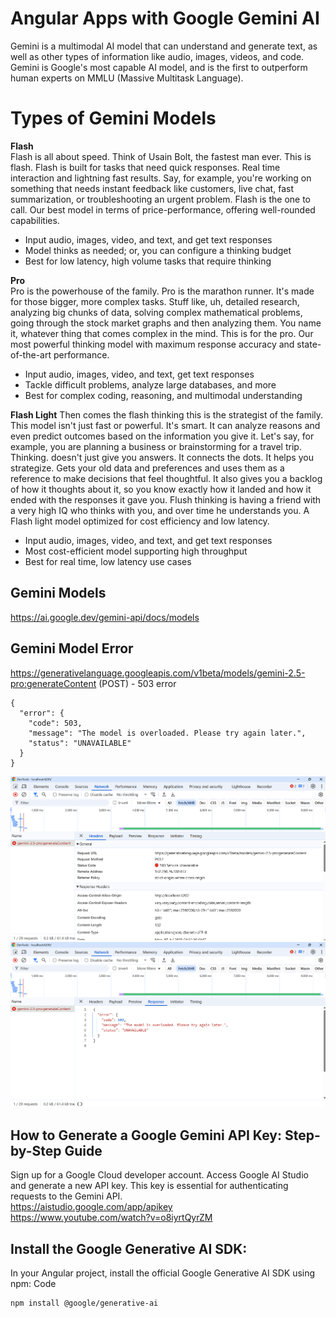 # Angular Apps with Google Gemini AI
Gemini is a multimodal AI model that can understand and generate text, as well as other types of information like audio, images, videos, and code. Gemini is Google's most capable AI model, and is the first to outperform human experts on MMLU (Massive Multitask Language).

# Types of Gemini Models

**Flash**  
Flash is all about speed. Think of Usain Bolt, the fastest man ever. This is flash. Flash is built for tasks that need quick responses. Real time interaction and lightning fast results. Say, for example, you're working on something that needs instant feedback like customers, live chat, fast summarization, or troubleshooting an urgent problem. 
Flash is the one to call.
Our best model in terms of price-performance, offering well-rounded capabilities.
  -   Input audio, images, video, and text, and get text responses
  -   Model thinks as needed; or, you can configure a thinking budget
  -   Best for low latency, high volume tasks that require thinking

**Pro**  
Pro is the powerhouse of the family. Pro is the marathon runner. It's made for those bigger, more complex tasks. Stuff like, uh, detailed research, analyzing big chunks of data, solving complex mathematical problems, going through the stock market graphs and then analyzing them. You name it, whatever thing that comes complex in the mind. This is for the pro.
Our most powerful thinking model with maximum response accuracy and state-of-the-art performance.
  -  Input audio, images, video, and text, get text responses
  -  Tackle difficult problems, analyze large databases, and more
  -  Best for complex coding, reasoning, and multimodal understanding

**Flash Light**
Then comes the flash thinking this is the strategist of the family. This model isn't just fast or powerful. It's smart. It can analyze reasons and even predict outcomes based on the information you give it. Let's say, for example, you are planning a business or brainstorming for a travel trip. Thinking. doesn't just give you answers. It connects the dots. It helps you strategize. Gets your old data and preferences and uses them as a reference to make decisions that feel thoughtful. It also gives you a backlog of how it thoughts about it, so you know exactly how it landed and how it ended with the responses it gave you. Flush thinking is having a friend with a very high IQ who thinks with you, and over time he understands you.
A Flash light model optimized for cost efficiency and low latency.
  -   Input audio, images, video, and text, and get text responses
  -   Most cost-efficient model supporting high throughput
  -   Best for real time, low latency use cases

## Gemini Models
https://ai.google.dev/gemini-api/docs/models

## Gemini Model Error
https://generativelanguage.googleapis.com/v1beta/models/gemini-2.5-pro:generateContent (POST) - 503 error
```
{
  "error": {
    "code": 503,
    "message": "The model is overloaded. Please try again later.",
    "status": "UNAVAILABLE"
  }
}
```
![Gemini_API_Error_1](./img/Gemini_API_Error_1.png)
![Gemini_API_Error_2](./img/Gemini_API_Error_2.png)

##  How to Generate a Google Gemini API Key: Step-by-Step Guide
Sign up for a Google Cloud developer account. Access Google AI Studio and generate a new API key. This key is essential for authenticating requests to the Gemini API.  
https://aistudio.google.com/app/apikey  
https://www.youtube.com/watch?v=o8iyrtQyrZM  

## Install the Google Generative AI SDK:
In your Angular project, install the official Google Generative AI SDK using npm:
Code
```
npm install @google/generative-ai
```
